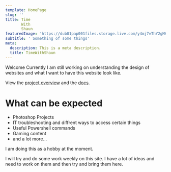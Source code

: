 ```yaml
---
template: HomePage
slug: ''
title: Time
       With
       Shaun
featuredImage: 'https://dub01pap001files.storage.live.com/y4mj7vThY2gMHeY2-7hLpp9PEb-0eHZOCf5DoQVq83afE3ubCtvcs9ZGiwdngpsAYhxjxdC3yQtY7ApaNVByNIVjql-FAXNJWJVuWwdTVyuHTxZMkG4cxhv16QQHpZ-MNw1KuGZ2NZvNioD2S5a0o1FwS_LXjvlMqLFYr9oQulHQ7DicdCKkAvdSI5l7mkaUbDV?width=3864&height=2586&cropmode=none'
subtitle: ' Something of some things'
meta:
  description: This is a meta description.
  title: TimeWithShaun
---
```


Welcome
Currently I am still working on understanding the design of websites and what I want to have this website look like.

View the [project overview](https://thriveweb.com.au/the-lab/yellowcake-gatsby-react-js-starter-project/) and the [docs](https://github.com/thriveweb/yellowcake/blob/master/README.md).

# What can be expected

- Photoshop Projects
- IT troubleshooting and diffrent ways to access certain things
- Useful Powershell commands
- Gaming content
- and a lot more...

I am doing this as a hobby at the moment.

I will try and do some work weekly on this site. I have a lot of ideas and need to work on them and then try and bring them here.
